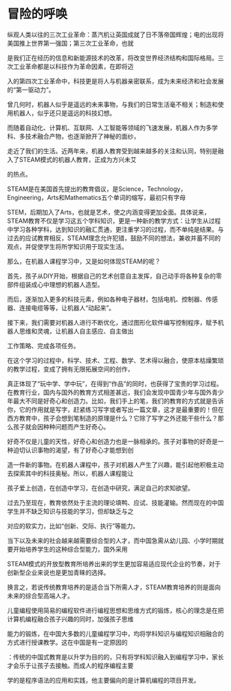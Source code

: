 # 冒险的呼唤

纵观人类以往的三次工业革命：蒸汽机让英国成就了日不落帝国辉煌；电的出现将美国推上世界第一强国；第三次工业革命，也就

是我们正在经历的信息和新能源技术的改革，将改变世界经济结构和国际格局。三次工业革命都是以科技作为革命因素，在即将迈

入的第四次工业革命中，科技更是将人与机器亲密联系，成为未来经济和社会发展的“第一驱动力”。

曾几何时，机器人似乎是遥远的未来事物，与我们的日常生活毫不相关；制造和使用机器人，似乎还只是遥远的科技幻想。

而随着自动化、计算机、互联网、人工智能等领域的飞速发展，机器人作为多学科、多技术融合产物，也逐渐掀开了神秘的面纱，

走近了我们的生活。近两年来，机器人教育受到越来越多的关注和认同，特别是融入了STEAM模式的机器人教育，正成为方兴未艾

的热点。

STEAM是在美国首先提出的教育倡议，是Science，Technology，Engineering，Arts和Mathematics五个单词的缩写，最初只有字母

STEM，后期加入了Arts，也就是艺术，使之内涵变得更加全面。具体说来，STEAM教育不仅是学习这五个学科知识，更是一种新的教学方式：让学生从过程中学习各种学科，达到知识的融汇贯通，更注重学习的过程，而不单纯是结果。与过去的应试教育相反，STEAM理念允许犯错，鼓励不同的想法，兼收并蓄不同的观点，并促使学生将所学知识用于现实生活。

那么，在机器人课程学习中，又是如何体现STEAM的呢？

首先，孩子从DIY开始，根据自己的艺术创意自主发挥，自己动手将各种复杂的零部件组装成心中理想的机器人造型。

而后，逐渐加入更多的科技元素，例如各种电子器材，包括电机、控制器、传感器、连接电缆等等，让机器人“动起来”。

接下来，我们需要对机器人进行不断优化，通过图形化软件编写控制程序，赋予机器人思维和灵魂，让机器人自主感应、自主做出

工作策略、完成各项任务。

在这个学习的过程中，科学、技术、工程、数学、艺术得以融合，使原本枯燥繁琐的教学过程，变成了拥有无限拓展空间的创作，

真正体现了“玩中学、学中玩”，在得到“作品”的同时，也获得了宝贵的学习过程。在教育行业，国内与国外的教育方式相差甚远，我们会发现中国青少年与国外青少年最大不同是好奇心和创造力。比如，我们手上的笔，我们的教育的方式就是告诉你，它的作用就是写字，赶紧练习写字或者写出一篇文章，这才是最重要的！但在西方教育中，孩子会想到笔制造的原理是什么？它除了写字之外还能干些什么？那么孩子就会因种种问题而产生好奇心。

好奇不仅是儿童的天性，好奇心和创造力也是一脉相承的。孩子对事物的好奇是一种迫切认识事物的渴望，有了好奇心才能想到创

造一件新的事物。在机器人课程中，孩子对机器人产生了兴趣，能引起他积极主动去探索其中的科技奥秘。所以，机器人课程能让

孩子爱上创造，在创造中学习，在创造中研究，满足自己的求知欲望。

过去乃至现在，教育依然处于主流的理论填鸭、应试、技能灌输。然而现在的中国学生并不缺乏知识与技能的学习，但却缺乏与之

对应的软实力，比如“创新、交际、执行”等能力。

当下以及未来的社会越来越需要综合型的人才，而中国急需从幼儿园、小学时期就要开始培养学生的这种综合型能力，国外采用

STEAM模式的开放型教育所培养出来的学生更加容易适应现代企业的节奏，对于创新型企业来说也是更加青睐的选择。

换言之，若说传统教育培养的是适合当下所需人才，STEAM教育培养的则是面向未来的综合型高端人才。

儿童编程使用简易的编程软件进行编程思想和思维方式的锻炼，核心的理念是在把计算机编程融合孩子兴趣的同时，加强孩子思维

能力的锻炼，在中国大多数的儿童编程学习中，均将学科知识与编程知识相融合的方式进行授课教学。这在中国是有一定原因的

：传统的中国式教育是以升学为目的的，只有将学科知识融入到编程学习中，家长才会乐于让孩子去接触。而成人的程序编程主要

学的是程序语法的应用和实践，他主要偏向的是计算机编程的项目开发。


